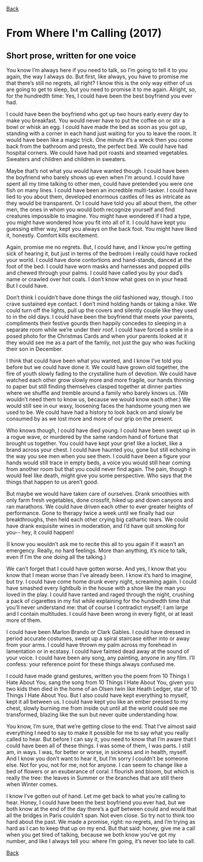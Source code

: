 [Back](../index.md) 
# From Where I'm Calling (2017)
## Short prose, written for one voice
You know I’m always here if you need to talk, so I’m going to tell it to you again, the way I always do. But first, like always, you have to promise me that there’s still no regrets, all right? I know this is the only way either of us are going to get to sleep, but you need to promise it to me again. Alright, so, for the hundredth time: Yes, I could have been the best boyfriend you ever had.

I could have been the boyfriend who got up two hours early every day to make you breakfast. You would never have to put the coffee on or stir a bowl or whisk an egg. I could have made the bed as soon as you got up, standing with a corner in each hand just waiting for you to leave the room. It would have been like a magic trick. One minute it’s a wreck then you come back from the bathroom and presto, the perfect bed. We could have had hospital corners. We could have had pot roasts and steamed vegetables. Sweaters and children and children in sweaters. 

Maybe that’s not what you would have wanted though. I could have been the boyfriend who barely shows up even when I’m around. I could have spent all my time talking to other men, could have pretended you were one fish on many lines. I could have been an incredible multi-tasker. I could have lied to you about them, developed enormous castles of lies as intricate as they would be transparent. Or I could have told you all about them, the other men, the ones in whom you would both recognize yourself and find creatures impossible to imagine. You might have wondered if I had a type, you might have wondered how you fit into all of it. I could have kept you guessing either way, kept you always on the back foot. You might have liked it, honestly. Comfort kills excitement.

Again, promise me no regrets. But, I could have, and I know you’re getting sick of hearing it, but just in terms of the bedroom I really could have rocked your world. I could have done contortions and hand-stands, danced at the foot of the bed. I could have worn masks and harnesses and popped pills and chewed through your palms. I could have called you by your dad’s name or crawled over hot coals. I don’t know what goes on in your head. But I could have.

Don’t think I couldn’t have done things the old fashioned way, though. I too crave sustained eye contact. I don’t mind holding hands or taking a hike. We could turn off the lights, pull up the covers and silently couple like they used to in the old days. I could have been the boyfriend that meets your parents, compliments their festive gourds then happily concedes to sleeping in a separate room while we’re under their roof. I could have forced a smile in a posed photo for the Christmas Cards and when your parents looked at it they would see me as a part of the family, not just the guy who was fucking their son in December.

I think that could have been what you wanted, and I know I’ve told you before but we could have done it. We could have grown old together, the fire of youth slowly fading to the crystalline hum of devotion. We could have watched each other grow slowly more and more fragile, our hands thinning to paper but still finding themselves clasped together at dinner parties where we shuffle and tremble around a family who barely knows us. (We wouldn’t need them to know us, because we would know each other.) We would still see in our waxy, loosening faces the handsome young men we used to be. We could have had a history to look back on and slowly be consumed by as we lost more and more of our grip on the present.

Who knows though, I could have died young. I could have been swept up in a rogue wave, or murdered by the same random hand of fortune that brought us together. You could have kept your grief like a locket, like a brand across your chest. I could have haunted you, gone but still echoing in the way you see men when you see them. I could have been a figure your hands would still trace in empty beds, a voice you would still hear coming from another room but that you could never find again. The pain, though it would feel like death, might give you some perspective. Who says that the things that happen to us aren’t good.

But maybe we would have taken care of ourselves. Drank smoothies with only farm fresh vegetables, done crossfit, hiked up and down canyons and ran marathons. We could have driven each other to ever greater heights of performance. Gone to therapy twice a week until we finally had our breakthroughs, then held each other crying big cathartic tears. We could have drank exquisite wines in moderation, and I’d have quit smoking for you-- hey, it could happen!

(I know you wouldn’t ask me to recite this all to you again if it wasn’t an emergency. Really, no hard feelings. More than anything, it’s nice to talk, even if I’m the one doing all the talking.)

We can’t forget that I could have gotten worse. And yes, I know that you know that I mean worse than I’ve already been. I know it’s hard to imagine, but try. I could have come home drunk every night, screaming again. I could have smashed every lightbulb in the house with a shoe like the man you loved in the play. I could have ranted and raged through the night, crushing a pack of cigarettes in my fist while explaining for the hundredth time that you’ll never understand me: that of course I contradict myself; I am large and I contain multitudes. I could have been wrong in every fight, or at least more of them.

I could have been Marlon Brando or Clark Gables. I could have dressed in period accurate costumes, swept up a spiral staircase either into or away from your arms. I could have thrown my palm across my forehead in lamentation or in ecstasy. I could have fainted dead away at the sound of your voice.  I could have been any song, any painting, anyone in any film. I’ll confess: your reference point for these things always confused me.

I could have made grand gestures, written you the poem from 10 Things I Hate About You, sang the song from 10 Things I Hate About You, given you two kids then died in the home of an Olsen twin like Heath Ledger, star of 10 Things I Hate About You. But I also could have kept everything to myself, kept it all between us. I could have kept you like an ember pressed to my chest, slowly burning me from inside out until all the world could see me transformed, blazing like the sun but never quite understanding how.

You know, I’m sure, that we’re getting close to the end. That I’ve almost said everything I need to say to make it possible for me to say what you really called to hear. But before I can say it, you need to know that I’m aware that I could have been all of these things. I was some of them, I was parts. I still am, in ways. I was, for better or worse, in sickness and in health, myself. And I know you don’t want to hear it, but I’m sorry I couldn’t be someone else. Not for you, not for me, not for anyone. I can seem to change like a bed of flowers or an exuberance of coral. I flourish and bloom, but which is really the tree: the leaves in Summer or the branches that are still there when Winter comes.

I know I’ve gotten out of hand. Let me get back to what you’re calling to hear. Honey, I could have been the best boyfriend you ever had, but we both know at the end of the day there’s a gulf between could and would that all the bridges in Paris couldn’t span. Not even close. So try not to think too hard about the past. We made a promise, right: no regrets, and I’m trying as hard as I can to keep that up on my end. But that said: honey, give me a call when you get tired of talking, because we both know you’ve got my number, and like I always tell you: where I’m going, it’s never too late to call.

[Back](../index.md)